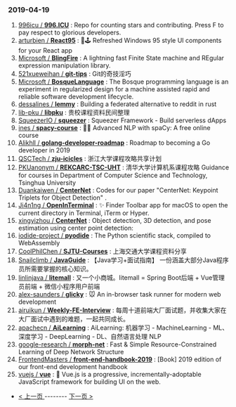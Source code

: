 ### 2019-04-19 
1. [996icu / **996.ICU**](https://github.com/996icu/996.ICU) : Repo for counting stars and contributing. Press F to pay respect to glorious developers.
1. [arturbien / **React95**](https://github.com/arturbien/React95) : 🌈🕹 Refreshed Windows 95 style UI components for your React app
1. [Microsoft / **BlingFire**](https://github.com/Microsoft/BlingFire) : A lightning fast Finite State machine and REgular expression manipulation library.
1. [521xueweihan / **git-tips**](https://github.com/521xueweihan/git-tips) : Git的奇技淫巧
1. [Microsoft / **BosqueLanguage**](https://github.com/Microsoft/BosqueLanguage) : The Bosque programming language is an experiment in regularized design for a machine assisted rapid and reliable software development lifecycle.
1. [dessalines / **lemmy**](https://github.com/dessalines/lemmy) : Building a federated alternative to reddit in rust
1. [lib-pku / **libpku**](https://github.com/lib-pku/libpku) : 贵校课程资料民间整理
1. [SqueezerIO / **squeezer**](https://github.com/SqueezerIO/squeezer) : Squeezer Framework - Build serverless dApps
1. [ines / **spacy-course**](https://github.com/ines/spacy-course) : 👩‍🏫 Advanced NLP with spaCy: A free online course
1. [Alikhll / **golang-developer-roadmap**](https://github.com/Alikhll/golang-developer-roadmap) : Roadmap to becoming a Go developer in 2019
1. [QSCTech / **zju-icicles**](https://github.com/QSCTech/zju-icicles) : 浙江大学课程攻略共享计划
1. [PKUanonym / **REKCARC-TSC-UHT**](https://github.com/PKUanonym/REKCARC-TSC-UHT) : 清华大学计算机系课程攻略 Guidance for courses in Department of Computer Science and Technology, Tsinghua University
1. [Duankaiwen / **CenterNet**](https://github.com/Duankaiwen/CenterNet) : Codes for our paper "CenterNet: Keypoint Triplets for Object Detection" .
1. [Ji4n1ng / **OpenInTerminal**](https://github.com/Ji4n1ng/OpenInTerminal) : ✨ Finder Toolbar app for macOS to open the current directory in Terminal, iTerm or Hyper.
1. [xingyizhou / **CenterNet**](https://github.com/xingyizhou/CenterNet) : Object detection, 3D detection, and pose estimation using center point detection:
1. [iodide-project / **pyodide**](https://github.com/iodide-project/pyodide) : The Python scientific stack, compiled to WebAssembly
1. [CoolPhilChen / **SJTU-Courses**](https://github.com/CoolPhilChen/SJTU-Courses) : 上海交通大学课程资料分享
1. [Snailclimb / **JavaGuide**](https://github.com/Snailclimb/JavaGuide) : 【Java学习+面试指南】 一份涵盖大部分Java程序员所需要掌握的核心知识。
1. [linlinjava / **litemall**](https://github.com/linlinjava/litemall) : 又一个小商城。litemall = Spring Boot后端 + Vue管理员前端 + 微信小程序用户前端
1. [alex-saunders / **glicky**](https://github.com/alex-saunders/glicky) : 🐭 An in-browser task runner for modern web development
1. [airuikun / **Weekly-FE-Interview**](https://github.com/airuikun/Weekly-FE-Interview) : 每周十道前端大厂面试题，并收集大家在大厂面试中遇到的难题，一起共同成长。
1. [apachecn / **AiLearning**](https://github.com/apachecn/AiLearning) : AiLearning: 机器学习 - MachineLearning - ML、深度学习 - DeepLearning - DL、自然语言处理 NLP
1. [google-research / **morph-net**](https://github.com/google-research/morph-net) : Fast & Simple Resource-Constrained Learning of Deep Network Structure
1. [FrontendMasters / **front-end-handbook-2019**](https://github.com/FrontendMasters/front-end-handbook-2019) : [Book] 2019 edition of our front-end development handbook
1. [vuejs / **vue**](https://github.com/vuejs/vue) : 🖖 Vue.js is a progressive, incrementally-adoptable JavaScript framework for building UI on the web. 

- [ < 上一页 ](https://github.com/able8/github-trending-daily-record/blob/master/2019-04-18.md) -------- [ 下一页 > ](https://github.com/able8/github-trending-daily-record/blob/master/2019-04-20.md)